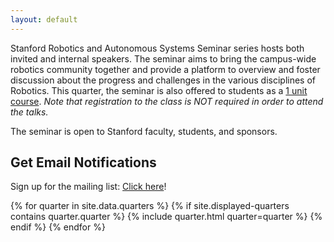 ```yaml
---
layout: default
---
```


Stanford Robotics and Autonomous Systems Seminar series hosts both invited and internal speakers. The seminar aims to bring the campus-wide robotics community together and provide a platform to overview and foster discussion about the progress and challenges in the various disciplines of Robotics. This quarter, the seminar is also offered to students as a [1 unit course](https://explorecourses.stanford.edu/search?view=catalog&filter-coursestatus-Active=on&page=0&catalog=&academicYear=&q=Robotics+and+Autonomous+Systems+Seminar&collapse=). *Note that registration to the class is NOT required in order to attend the talks.*

The seminar is open to Stanford faculty, students, and sponsors.

## Get Email Notifications
Sign up for the mailing list: [Click here](https://mailman.stanford.edu/mailman/listinfo/stanfordrobotics)!

<div class="container">
  {% for quarter in site.data.quarters %}
    {% if site.displayed-quarters contains quarter.quarter %}
      {% include quarter.html quarter=quarter %}
    {% endif %}
  {% endfor %}
</div>
